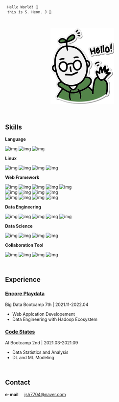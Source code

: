 ```
 Hello World! 👋
 this is S. Heon. J 🌱
```
 
<br>

<div align='center'>
 
![img](profile_image.png)
</div>
 
<br>

## Skills

**Language**

![img](https://img.shields.io/badge/Python-fefefe?style=flat&logo=Python&logoColor=3776AB)
![img](https://img.shields.io/badge/Java-fefefe?style=flat&logo=Java&logoColor=007396)
![img](https://img.shields.io/badge/JavaScript-fefefe?style=flat&logo=JavaScript&logoColor=FFCE00)

**Linux**

![img](https://img.shields.io/badge/Linux-fefefe?style=flat&logo=Linux&logoColor=black)
![img](https://img.shields.io/badge/Docker-fefefe?style=flat&logo=Docker&logoColor=2496ED)
![img](https://img.shields.io/badge/AWS-fefefe?style=flat&logo=Amazon%20AWS&logoColor=FF9900)
![img](https://img.shields.io/badge/VirtualBox-fefefe?style=flat&logo=VirtualBox&logoColor=183A61)

**Web Framework**

![img](https://img.shields.io/badge/Spring-fefefe?style=flat&logo=Spring&logoColor=6DB33F)
![img](https://img.shields.io/badge/Spring%20Boot-fefefe?style=flat&logo=Spring%20Boot&logoColor=6DB33F)
![img](https://img.shields.io/badge/Node.js-fefefe?style=flat&logo=Node.js&logoColor=339933)
![img](https://img.shields.io/badge/Flask-fefefe?style=flat&logo=Flask&logoColor=black)
![img](https://img.shields.io/badge/Swagger-fefefe?style=flat&logo=Swagger&logoColor=6DB33F)<br>
![img](https://img.shields.io/badge/MySQL-fefefe?style=flat&logo=MySQL&logoColor=4479A1)
![img](https://img.shields.io/badge/MariaDB-fefefe?style=flat&logo=MariaDB&logoColor=003545)
![img](https://img.shields.io/badge/PostgreSQL-fefefe?style=flat&logo=PostgreSQL&logoColor=4169E1)
![img](https://img.shields.io/badge/MongoDB-fefefe?style=flat&logo=MongoDB&logoColor=47A248)<br>
![img](https://img.shields.io/badge/React-fefefe?style=flat&logo=React&logoColor=0088CC)
![img](https://img.shields.io/badge/Material%20Design-fefefe?style=flat&logo=Material%20Design&logoColor=757575)
![img](https://img.shields.io/badge/Bootstrap-fefefe?style=flat&logo=Bootstrap&logoColor=7952B3)
![img](https://img.shields.io/badge/HTML/CSS-fefefe?style=flat&logo=HTML5&logoColor=E34F26)

**Data Engineering**

![img](https://img.shields.io/badge/Hadoop-fefefe?style=flat&logo=Apache%20Hadoop&logoColor=black)
![img](https://img.shields.io/badge/Spark-fefefe?style=flat&logo=Apache%20Spark&logoColor=E25A1C)
![img](https://img.shields.io/badge/Hive-fefefe?style=flat&logo=Apache%20Hive&logoColor=black)
![img](https://img.shields.io/badge/Flume-fefefe?style=flat&logo=Apache&logoColor=D22128)
![img](https://img.shields.io/badge/Sqoop-fefefe?style=flat&logo=Apache&logoColor=D22128)

**Data Science**

![img](https://img.shields.io/badge/TensorFlow-fefefe?style=flat&logo=TensorFlow&logoColor=FF6F00)
![img](https://img.shields.io/badge/Scikit%20Learn-fefefe?style=flat&logo=scikit-learn&logoColor=F7931E)
![img](https://img.shields.io/badge/Pandas-fefefe?style=flat&logo=pandas&logoColor=150458)
![img](https://img.shields.io/badge/NumPy-fefefe?style=flat&logo=Numpy&logoColor=013243)

**Collaboration Tool**

![img](https://img.shields.io/badge/GitHub-fefefe?style=flat&logo=GitHub&logoColor=181717)
![img](https://img.shields.io/badge/Notion-fefefe?style=flat&logo=Notion&logoColor=black)
![img](https://img.shields.io/badge/Slack-fefefe?style=flat&logo=Slack&logoColor=4A154B)
![img](https://img.shields.io/badge/Discord-fefefe?style=flat&logo=Discord&logoColor=5865F2)

<br>

## Experience

### [**Encore Playdata**](https://playdata.io/bootcamp_bigdata)

Big Data Bootcamp 7th  |  2021.11-2022.04

* Web Applcation Developement
* Data Engineering with Hadoop Ecosystem

### [**Code States**](https://aib.oopy.io)

AI Bootcamp 2nd  |  2021.03-2021.09

* Data Statistics and Analysis
* DL and ML Modeling

<br>

## Contact

**e-mail** &nbsp;&nbsp;&nbsp; jsh7704@naver.com


